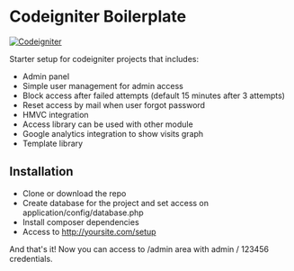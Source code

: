 # Codeigniter Boilerplate

[![Codeigniter](https://img.shields.io/badge/Codeigniter-v3.0.3-orange.svg)](http://codeigniter.com/)

Starter setup for codeigniter projects that includes:

- Admin panel
- Simple user management for admin access
- Block access after failed attempts (default 15 minutes after 3 attempts)
- Reset access by mail when user forgot password
- HMVC integration
- Access library can be used with other module
- Google analytics integration to show visits graph
- Template library

## Installation

- Clone or download the repo
- Create database for the project and set access on application/config/database.php
- Install composer dependencies
- Access to http://yoursite.com/setup

And that's it! Now you can access to /admin area with admin / 123456 credentials.
